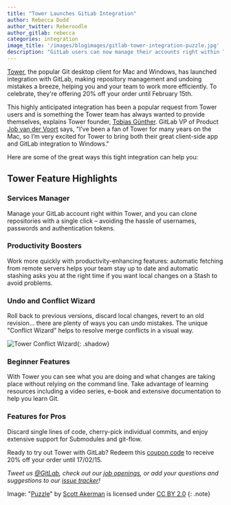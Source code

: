 ```yaml
---
title: "Tower Launches GitLab Integration"
author: Rebecca Dodd
author_twitter: Reberoodle
author_gitlab: rebecca
categories: integration
image_title: '/images/blogimages/gitlab-tower-integration-puzzle.jpg'
description: "GitLab users can now manage their accounts right within Tower – give it a try with 20% off."
---
```


[Tower](http://www.git-tower.com), the popular Git desktop client for Mac and Windows, has launched integration with GitLab, making repository management and undoing mistakes a breeze, helping you and your team to work more efficiently. To celebrate, they're offering 20% off your order until February 15th.

<!-- more -->

This highly anticipated integration has been a popular request from Tower users and is something the Tower team has always wanted to provide themselves, explains Tower founder, [Tobias Günther](https://gitlab.com/tobidobi). GitLab VP of Product [Job van der Voort](https://gitlab.com/JobV) says, "I’ve been a fan of Tower for many years on the Mac, so I’m very excited for Tower to bring both their great client-side app and GitLab integration to Windows."

Here are some of the great ways this tight integration can help you:

## Tower Feature Highlights

### Services Manager

Manage your GitLab account right within Tower, and you can clone repositories with a single click – avoiding the hassle of usernames, passwords and authentication tokens.

### Productivity Boosters

Work more quickly with productivity-enhancing features: automatic fetching from remote servers helps your team stay up to date and automatic stashing asks you at the right time if you want local changes on a Stash to avoid problems.

### Undo and Conflict Wizard

Roll back to previous versions, discard local changes, revert to an old revision... there are plenty of ways you can undo mistakes. The unique "Conflict Wizard" helps to resolve merge conflicts in a visual way.

![Tower Conflict Wizard](/images/blogimages/conflict-wizard@2x.png){: .shadow}

### Beginner Features

With Tower you can see what you are doing and what changes are taking place without relying on the command line. Take advantage of learning resources including a video series, e-book and extensive documentation to help you learn Git.

### Features for Pros

Discard single lines of code, cherry-pick individual commits, and enjoy extensive support for Submodules and git-flow.

Ready to try out Tower with GitLab? Redeem this [coupon code](http://www.git-tower.com/buy?coupon=GITLAB20) to receive 20% off your order until 17/02/15.  

_Tweet us [@GitLab](https://twitter.com/gitlab), check out our [job openings](https://about.gitlab.com/jobs/), or add your questions and suggestions to our [issue tracker](https://gitlab.com/gitlab-org/gitlab-ce/issues)!_

Image: "[Puzzle](https://www.flickr.com/photos/sterlic/4458413554)" by [Scott Akerman](https://www.flickr.com/photos/sterlic/) is licensed under [CC BY 2.0](https://creativecommons.org/licenses/by/2.0/)
{: .note}